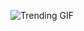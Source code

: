 ![Trending GIF](https://media4.giphy.com/media/v1.Y2lkPThiYjIxNzcya2Nzeml6NW4za3VuejBjaW16Z3hhZmlnenMxb2VhbHFrb3kyM245aSZlcD12MV9naWZzX3NlYXJjaCZjdD1n/bGgsc5mWoryfgKBx1u/giphy.gif)
